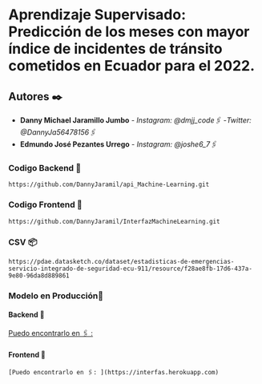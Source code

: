 
# Aprendizaje Supervisado: Predicción de los meses con mayor índice de incidentes de tránsito cometidos en Ecuador para el 2022.

## Autores ✒️

* **Danny Michael Jaramillo Jumbo** - *Instagram: @dmjj_code🖇️* -*Twitter: @DannyJa56478156🖇️* 
* **Edmundo José Pezantes Urrego** - *Instagram: @joshe6_7🖇️* 

### Codigo Backend 🔧
```
https://github.com/DannyJaramil/api_Machine-Learning.git
```

### Codigo Frontend 📖

```
https://github.com/DannyJaramil/InterfazMachineLearning.git
```

### CSV 📦 

```
https://pdae.datasketch.co/dataset/estadisticas-de-emergencias-servicio-integrado-de-seguridad-ecu-911/resource/f28ae8fb-17d6-437a-9e80-96da8d889861
```

### Modelo en Producción📌
#### Backend 🔧



[Puedo encontrarlo en 🖇️ : ](https://apiia.herokuapp.com/docs#/default/get_home_price_api_predict_post)
#### Frontend 📖

```
[Puedo encontrarlo en 🖇️: ](https://interfas.herokuapp.com)
```

